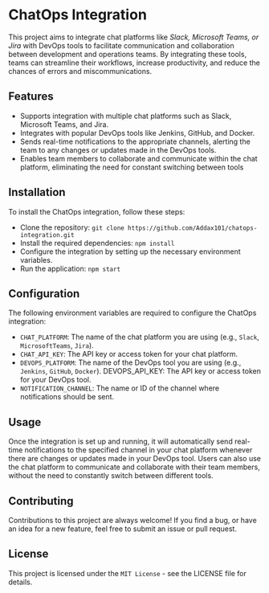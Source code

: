 # ChatOps Integration
This project aims to integrate chat platforms like *Slack, Microsoft Teams, or Jira* with DevOps tools to facilitate communication and collaboration between development and operations teams. By integrating these tools, teams can streamline their workflows, increase productivity, and reduce the chances of errors and miscommunications.

## Features
- Supports integration with multiple chat platforms such as Slack, Microsoft Teams, and Jira.
- Integrates with popular DevOps tools like Jenkins, GitHub, and Docker.
- Sends real-time notifications to the appropriate channels, alerting the team to any changes or updates made in the DevOps tools.
- Enables team members to collaborate and communicate within the chat platform, eliminating the need for constant switching between tools

## Installation
To install the ChatOps integration, follow these steps:

- Clone the repository: `git clone https://github.com/Addax101/chatops-integration.git`
- Install the required dependencies: `npm install`
- Configure the integration by setting up the necessary environment variables.
- Run the application: `npm start`

## Configuration
The following environment variables are required to configure the ChatOps integration:

* `CHAT_PLATFORM`: The name of the chat platform you are using (e.g., `Slack`, `MicrosoftTeams`, `Jira`).
* `CHAT_API_KEY`: The API key or access token for your chat platform.
* `DEVOPS_PLATFORM`: The name of the DevOps tool you are using (e.g., `Jenkins`, `GitHub`, `Docker`).
DEVOPS_API_KEY: The API key or access token for your DevOps tool.
* `NOTIFICATION_CHANNEL`: The name or ID of the channel where notifications should be sent.


## Usage

Once the integration is set up and running, it will automatically send real-time notifications to the specified channel in your chat platform whenever there are changes or updates made in your DevOps tool. Users can also use the chat platform to communicate and collaborate with their team members, without the need to constantly switch between different tools.

## Contributing

Contributions to this project are always welcome! If you find a bug, or have an idea for a new feature, feel free to submit an issue or pull request.

## License

This project is licensed under the `MIT License` - see the LICENSE file for details.
